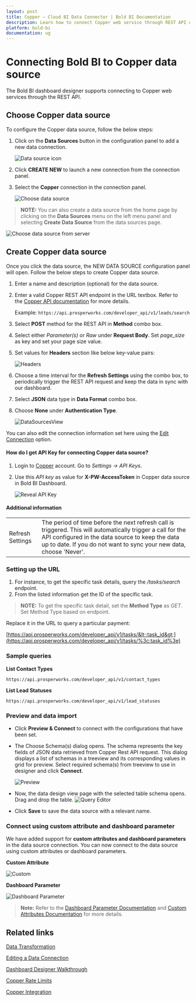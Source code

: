 ```yaml
---
layout: post
title: Copper – Cloud BI Data Connector | Bold BI Documentation
description: Learn how to connect Copper web service through REST API endpoint with Bold BI Cloud and create data source.
platform: bold-bi
documentation: ug
---
```


# Connecting Bold BI to Copper data source
The Bold BI dashboard designer supports connecting to Copper web services through the REST API. 

## Choose Copper data source
To configure the Copper data source, follow the below steps:
1. Click on the **Data Sources** button in the configuration panel to add a new data connection.

   ![Data source icon](/static/assets/working-with-datasource/data-connectors/images/common/DataSourcesIcon.png)

2. Click **CREATE NEW** to launch a new connection from the connection panel.
3. Select the **Copper** connection in the connection panel.

   ![Choose data source](/static/assets/working-with-datasource/data-connectors/images/Copper/ChooseDS.png)

> **NOTE:**  You can also create a data source from the home page by clicking on the **Data Sources** menu on the left menu panel and selecting **Create Data Source** from the data sources page.

   ![Choose data source from server](/static/assets/working-with-datasource/data-connectors/images/Copper/ChooseDS_Server.png)


## Create Copper data source
Once you click the data source, the NEW DATA SOURCE configuration panel will open. Follow the below steps to create Copper data source.
1. Enter a name and description (optional) for the data source.
2. Enter a valid Copper REST API endpoint in the URL textbox. Refer to the [Copper API documentation](https://developer.copper.com/?version=latest) for more details.

    Example: `https://api.prosperworks.com/developer_api/v1/leads/search`

3. Select **POST** method for the REST API in **Method** combo box.
4. Select either *Parameter(s)* or *Raw* under **Request Body**. Set *page_size* as key and set your page size value.
5. Set values for **Headers** section like below key-value pairs:

   ![Headers](/static/assets/working-with-datasource/data-connectors/images/Copper/Headers.png)

5. Choose a time interval for the **Refresh Settings** using the combo box, to periodically trigger the REST API request and keep the data in sync with our dashboard.  
6. Select **JSON** data type in **Data Format** combo box.
7. Choose **None** under **Authentication Type**.

    ![DataSourcesView](/static/assets/working-with-datasource/data-connectors/images/Copper/DataSource.png)

You can also edit the connection information set here using the [Edit Connection](/working-with-data-sources/editing-a-data-connection/) option.

#### How do I get API Key for connecting Copper data source?
1. Login to [Copper](https://www.copper.com/) account. Go to *Settings -> API Keys*.
2. Use this *API key* as value for **X-PW-AccessToken** in Copper data source in Bold BI Dashboard.

   ![Reveal API Key](/static/assets/working-with-datasource/data-connectors/images/Copper/APIKey.png)

#### Additional information
<table width="600">
<tr>
<td>
Refresh Settings
</td>
<td>
The period of time before the next refresh call is triggered. This will automatically trigger a call for the API configured in the data source to keep the data up to date. If you do not want to sync your new data, choose 'Never'.
</td>
</tr>
</table>

### Setting up the URL

1. For instance, to get the specific task details, query the <i>/tasks/search</i> endpoint.
2. From the listed information get the ID of the specific task.

> **NOTE:**  To get the specific task detail, set the **Method Type** as *GET*. Set Method Type based on endpoint. 

Replace it in the URL to query a particular payment:

[https://api.prosperworks.com/developer_api/v1/tasks/&lt;:task_id&gt;](https://api.prosperworks.com/developer_api/v1/tasks/%3c:task_id%3e)

### Sample queries
**List Contact Types**

`https://api.prosperworks.com/developer_api/v1/contact_types`

**List Lead Statuses**

`https://api.prosperworks.com/developer_api/v1/lead_statuses`

### Preview and data import
* Click **Preview & Connect** to connect with the configurations that have been set.
* The Choose Schema(s) dialog opens. The schema represents the key fields of JSON data retrieved from Copper Rest API request. This dialog displays a list of schemas in a treeview and its corresponding values in grid for preview. Select required schema(s) from treeview to use in designer and click **Connect**.

   ![Preview](/static/assets/working-with-datasource/data-connectors/images/common/Preview.png)

* Now, the data design view page with the selected table schema opens. Drag and drop the table.
   ![Query Editor](/static/assets/working-with-datasource/data-connectors/images/common/QueryEditor.png)

* Click **Save** to save the data source with a relevant name.

### Connect using custom attribute and dashboard parameter

We have added support for **custom attributes and dashboard parameters** in the data source connection. You can now connect to the data source using custom attributes or dashboard parameters.

**Custom Attribute**

![Custom](/static/assets/working-with-datasource/data-connectors/images/Copper/Custom.png)

**Dashboard Parameter**

![Dashboard Parameter](/static/assets/working-with-datasource/data-connectors/images/Copper/Dashboardparameter.png)

>**Note:** Refer to the [Dashboard Parameter Documentation](https://help.boldbi.com/working-with-data-sources/dashboard-parameter/) and [Custom Attributes Documentation](https://help.boldbi.com/working-with-data-sources/configuring-custom-attribute/) for more details.

## Related links
[Data Transformation](/working-with-data-sources/data-modeling/joining-table/)

[Editing a Data Connection](/working-with-data-sources/editing-a-data-connection/)   

[Dashboard Designer Walkthrough](/getting-started/creating-dashboard/)

[Copper Rate Limits](https://developer.copper.com/?version=latest#requests)

[Copper Integration](https://www.boldbi.com/integrations/copper)
